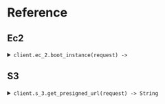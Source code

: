 # Reference
## Ec2
<details><summary><code>client.ec_2.boot_instance(request) -> </code></summary>
<dl>
<dd>

#### 🔌 Usage

<dl>
<dd>

<dl>
<dd>

```ruby
client.ec_2.boot_instance(size: 'size');
```
</dd>
</dl>
</dd>
</dl>

#### ⚙️ Parameters

<dl>
<dd>

<dl>
<dd>

**size:** `String` 
    
</dd>
</dl>
</dd>
</dl>


</dd>
</dl>
</details>

## S3
<details><summary><code>client.s_3.get_presigned_url(request) -> String</code></summary>
<dl>
<dd>

#### 🔌 Usage

<dl>
<dd>

<dl>
<dd>

```ruby
client.s_3.get_presigned_url(s3Key: 's3Key');
```
</dd>
</dl>
</dd>
</dl>

#### ⚙️ Parameters

<dl>
<dd>

<dl>
<dd>

**s_3_key:** `String` 
    
</dd>
</dl>
</dd>
</dl>


</dd>
</dl>
</details>
